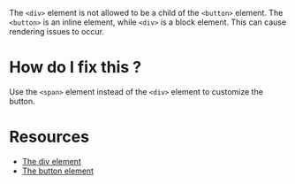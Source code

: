 The `<div>` element is not allowed to be a child of the `<button>` element. The `<button>` is an inline element, while `<div>` is a block element. This can cause rendering issues to occur.

# How do I fix this ?

Use the `<span>` element instead of the `<div>` element to customize the button.

# Resources

* [The div element](https://www.w3.org/TR/html5/grouping-content.html#the-div-element)
* [The button element](https://www.w3.org/TR/html5/forms.html#the-button-element)
